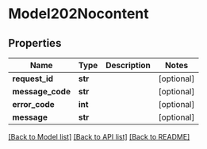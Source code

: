# Model202Nocontent

## Properties
Name | Type | Description | Notes
------------ | ------------- | ------------- | -------------
**request_id** | **str** |  | [optional] 
**message_code** | **str** |  | [optional] 
**error_code** | **int** |  | [optional] 
**message** | **str** |  | [optional] 

[[Back to Model list]](../README.md#documentation-for-models) [[Back to API list]](../README.md#documentation-for-api-endpoints) [[Back to README]](../README.md)


